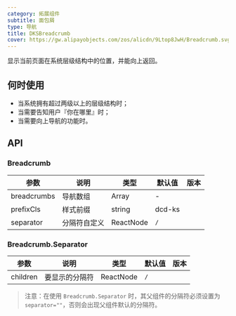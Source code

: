 ```yaml
---
category: 拓展组件
subtitle: 面包屑
type: 导航
title: DKSBreadcrumb
cover: https://gw.alipayobjects.com/zos/alicdn/9Ltop8JwH/Breadcrumb.svg
---
```


显示当前页面在系统层级结构中的位置，并能向上返回。

## 何时使用

- 当系统拥有超过两级以上的层级结构时；
- 当需要告知用户『你在哪里』时；
- 当需要向上导航的功能时。

## API

### Breadcrumb

| 参数        | 说明         | 类型      | 默认值 | 版本 |
| ----------- | ------------ | --------- | ------ | ---- |
| breadcrumbs | 导航数组     | Array     | -      |      |
| prefixCls   | 样式前缀     | string    | dcd-ks |      |
| separator   | 分隔符自定义 | ReactNode | `/`    |      |

### Breadcrumb.Separator

| 参数     | 说明           | 类型      | 默认值 | 版本 |
| -------- | -------------- | --------- | ------ | ---- |
| children | 要显示的分隔符 | ReactNode | `/`    |      |

> 注意：在使用 `Breadcrumb.Separator` 时，其父组件的分隔符必须设置为 `separator=""`，否则会出现父组件默认的分隔符。

